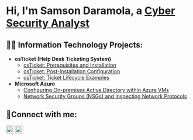 <h1>Hi, I'm Samson Daramola, a <a href="https://linkedin.com/in/samson-daramola-609184243/">Cyber Security Analyst</a></h1>

<h2>👨‍💻 Information Technology Projects:</h2>

- <b>osTicket (Help Desk Ticketing System)</b>
  - [osTicket: Prerequisites and Installation](https://github.com/sdaramola08/osticket-prereqs)
  - [osTicket: Post-Installation Configuration](https://github.com/sdaramola08/post-install-config)
  - [osTicket: Ticket Lifecycle Examples](https://github.com/sdaramola08/ticket-lifecycle)
- <b>Microsoft Azure</b>
  - [Configuring On-premises Active Directory within Azure VMs](https://github.com/sdaramola08/configure-ad)
  - [Network Security Groups (NSGs) and Inspecting Network Protocols](https://github.com/sdaramola08/network-protocols)

<h2>🤳Connect with me:</h2>

[<img align="left" alt="Josh | LinkedIn" width="22px" src="https://cdn.jsdelivr.net/npm/simple-icons@v3/icons/linkedin.svg" />][linkedin]
[<img align="left" alt="Josh | Instagram" width="22px" src="https://cdn.jsdelivr.net/npm/simple-icons@v3/icons/instagram.svg" />][instagram]

[instagram]: https://www.instagram.com/Josh
[linkedin]:  https://www.linkedin.com/in/samson-daramola-609184243/
